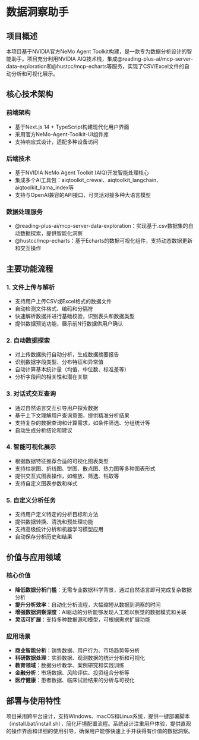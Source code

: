 # 数据洞察助手

## 项目概述
本项目基于NVIDIA官方NeMo Agent Toolkit构建，是一款专为数据分析设计的智能助手。项目充分利用NVIDIA AIQ技术栈，集成@reading-plus-ai/mcp-server-data-exploration和@hustcc/mcp-echarts等服务，实现了CSV/Excel文件的自动分析和可视化展示。

## 核心技术架构
### 前端架构
- 基于Next.js 14 + TypeScript构建现代化用户界面
- 采用官方NeMo-Agent-Toolkit-UI组件库
- 支持响应式设计，适配多种设备访问

### 后端技术
- 基于NVIDIA NeMo Agent Toolkit (AIQ)开发智能处理核心
- 集成多个AI工具包：aiqtoolkit_crewai、aiqtoolkit_langchain、aiqtoolkit_llama_index等
- 支持与OpenAI兼容的API接口，可灵活对接多种大语言模型

### 数据处理服务
- @reading-plus-ai/mcp-server-data-exploration：实现基于.csv数据集的自动数据探索，提供智能化洞察
- @hustcc/mcp-echarts：基于Echarts的数据可视化组件，支持动态数据更新和交互操作

## 主要功能流程
### 1. 文件上传与解析
- 支持用户上传CSV或Excel格式的数据文件
- 自动检测文件格式、编码和分隔符
- 快速解析数据并进行基础校验，识别表头和数据类型
- 提供数据预览功能，展示前N行数据供用户确认

### 2. 自动数据探索
- 对上传数据执行自动分析，生成数据摘要报告
- 识别数据字段类型、分布特征和异常值
- 自动计算基本统计量（均值、中位数、标准差等）
- 分析字段间的相关性和潜在关联

### 3. 对话式交互查询
- 通过自然语言交互引导用户探索数据
- 基于上下文理解用户查询意图，提供精准分析结果
- 支持复杂的数据查询和计算需求，如条件筛选、分组统计等
- 自动生成分析结论和建议

### 4. 智能可视化展示
- 根据数据特征推荐合适的可视化图表类型
- 支持柱状图、折线图、饼图、散点图、热力图等多种图表形式
- 提供交互式图表操作，如缩放、筛选、钻取等
- 支持自定义图表参数和样式

### 5. 自定义分析任务
- 支持用户定义特定的分析目标和方法
- 提供数据转换、清洗和预处理功能
- 支持高级统计分析和机器学习模型应用
- 自动保存分析历史和结果

## 价值与应用领域
### 核心价值
- **降低数据分析门槛**：无需专业数据科学背景，通过自然语言即可完成复杂数据分析
- **提升分析效率**：自动化分析流程，大幅缩短从数据到洞察的时间
- **增强数据洞察深度**：AI驱动的分析能够发现人工难以察觉的数据模式和关联
- **灵活可扩展**：支持多种数据源和模型，可根据需求扩展功能

### 应用场景
- **商业智能分析**：销售数据、用户行为、市场趋势等分析
- **科研数据处理**：实验数据、观测数据的统计分析和可视化
- **教育领域**：数据分析教学、案例研究和实践训练
- **金融分析**：市场数据、风险评估、投资组合分析等
- **医疗健康**：患者数据、临床试验结果的分析与可视化

## 部署与使用特性
项目采用跨平台设计，支持Windows、macOS和Linux系统，提供一键部署脚本（install.bat/install.sh），简化环境配置流程。系统设计注重用户体验，提供直观的操作界面和详细的使用引导，确保用户能够快速上手并获得有价值的数据洞察。
